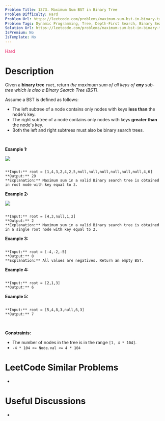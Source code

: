 ```yaml
---
Problem Title: 1373. Maximum Sum BST in Binary Tree
Problem Difficulty: Hard
Problem Url: https://leetcode.com/problems/maximum-sum-bst-in-binary-tree/
Problem Tags: Dynamic Programming, Tree, Depth-First Search, Binary Search Tree, Binary Tree
Solution Url: https://leetcode.com/problems/maximum-sum-bst-in-binary-tree/solution/
IsPremium: No
IsTemplate: No
---
```


<span style="color: rgb(233, 30, 99);">Hard</span>

# Description

Given a **binary tree** `root`, return *the maximum sum of all keys of **any** sub-tree which is also a Binary Search Tree (BST)*.


Assume a BST is defined as follows:


* The left subtree of a node contains only nodes with keys **less than** the node's key.
* The right subtree of a node contains only nodes with keys **greater than** the node's key.
* Both the left and right subtrees must also be binary search trees.


 


**Example 1:**


![](https://assets.leetcode.com/uploads/2020/01/30/sample_1_1709.png)



```

**Input:** root = [1,4,3,2,4,2,5,null,null,null,null,null,null,4,6]
**Output:** 20
**Explanation:** Maximum sum in a valid Binary search tree is obtained in root node with key equal to 3.

```

**Example 2:**


![](https://assets.leetcode.com/uploads/2020/01/30/sample_2_1709.png)



```

**Input:** root = [4,3,null,1,2]
**Output:** 2
**Explanation:** Maximum sum in a valid Binary search tree is obtained in a single root node with key equal to 2.

```

**Example 3:**



```

**Input:** root = [-4,-2,-5]
**Output:** 0
**Explanation:** All values are negatives. Return an empty BST.

```

**Example 4:**



```

**Input:** root = [2,1,3]
**Output:** 6

```

**Example 5:**



```

**Input:** root = [5,4,8,3,null,6,3]
**Output:** 7

```

 


**Constraints:**


* The number of nodes in the tree is in the range `[1, 4 * 104]`.
* `-4 * 104 <= Node.val <= 4 * 104`




# LeetCode Similar Problems

- []()

# Useful Discussions

- []()
